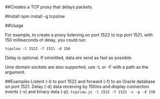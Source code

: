 ##Creates a TCP proxy that delays packets.

#Install
npm install -g tcpslow

##Usage

For example, to create a proxy listening on port 1522 to tcp port 1521, with 150 milliseconds of delay, you could run:
 
```tcpslow -l 1522 -f 1521 -d 150```


Delay is optional. If ommitted, data are send as fast as possible.

Unix domain sockets are also supported, use -L or -F with a path as the argument.

##Examples
Listent (-l) to port 1522 and forward (-f) to an Oracle database on port 1521. Delay (-d) data receiving by 150ms and display connection events (-v) and binary data (-p). 
```tcpslow.js -l 1522 -f 1521 -v -p -d 150```
